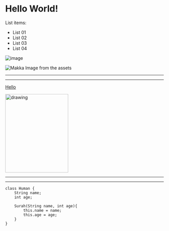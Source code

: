 # Hello World!

List items:
- List 01
- List 02
- List 03
- List 04

![image](http://commondatastorage.googleapis.com/codeskulptor-assets/lathrop/explosion_alpha.png)

![Makka Image from the assets](resource:assets/makkah-image.png#900x450)

--- 
---

[Hello](www.google.com)

<img src="https://unsplash.com/photos/DNwQ35LdxXQ" alt="drawing" style="width:200px; height:250px;"/>

---
---

```
class Human {
    String name;
    int age;
    
    Surah(String name, int age){
        this.name = name;
        this.age = age;
    }
}
```